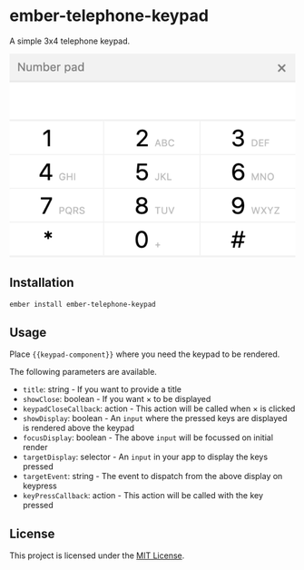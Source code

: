 ember-telephone-keypad
==============================================================================

A simple 3x4 telephone keypad.

![screenshot](screenshots/screenshot.png)

Installation
------------------------------------------------------------------------------

```
ember install ember-telephone-keypad
```


Usage
------------------------------------------------------------------------------

Place `{{keypad-component}}` where you need the keypad to be rendered.

The following parameters are available.
<ul>
  <li><code>title</code>: string - If you want to provide a title</li>
  <li><code>showClose</code>: boolean - If you want &times; to be displayed</li>
  <li><code>keypadCloseCallback</code>: action - This action will be called when &times; is clicked</li>
  <li><code>showDisplay</code>: boolean - An <code>input</code> where the pressed keys are displayed is rendered above the keypad</li>
  <li><code>focusDisplay</code>: boolean - The above <code>input</code> will be focussed on initial render</li>
  <li><code>targetDisplay</code>: selector - An <code>input</code> in your app to display the keys pressed</li>
  <li><code>targetEvent</code>: string - The event to dispatch from the above display on keypress</li>
  <li><code>keyPressCallback</code>: action - This action will be called with the key pressed</li>
</ul>



License
------------------------------------------------------------------------------

This project is licensed under the [MIT License](LICENSE.md).
